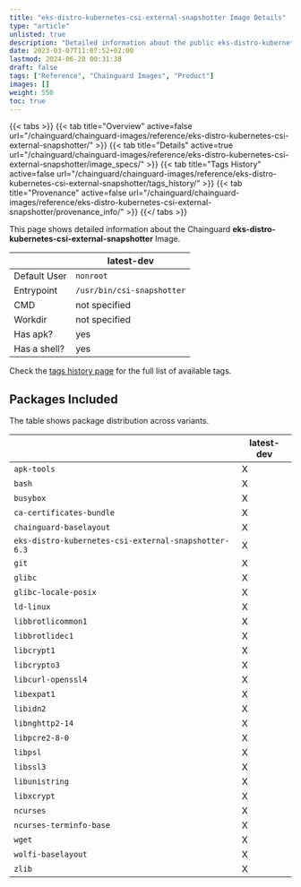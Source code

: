 ```yaml
---
title: "eks-distro-kubernetes-csi-external-snapshotter Image Details"
type: "article"
unlisted: true
description: "Detailed information about the public eks-distro-kubernetes-csi-external-snapshotter Chainguard Image."
date: 2023-03-07T11:07:52+02:00
lastmod: 2024-06-28 00:31:38
draft: false
tags: ["Reference", "Chainguard Images", "Product"]
images: []
weight: 550
toc: true
---
```


{{< tabs >}}
{{< tab title="Overview" active=false url="/chainguard/chainguard-images/reference/eks-distro-kubernetes-csi-external-snapshotter/" >}}
{{< tab title="Details" active=true url="/chainguard/chainguard-images/reference/eks-distro-kubernetes-csi-external-snapshotter/image_specs/" >}}
{{< tab title="Tags History" active=false url="/chainguard/chainguard-images/reference/eks-distro-kubernetes-csi-external-snapshotter/tags_history/" >}}
{{< tab title="Provenance" active=false url="/chainguard/chainguard-images/reference/eks-distro-kubernetes-csi-external-snapshotter/provenance_info/" >}}
{{</ tabs >}}

This page shows detailed information about the Chainguard **eks-distro-kubernetes-csi-external-snapshotter** Image.

|              | latest-dev                 |
|--------------|----------------------------|
| Default User | `nonroot`                  |
| Entrypoint   | `/usr/bin/csi-snapshotter` |
| CMD          | not specified              |
| Workdir      | not specified              |
| Has apk?     | yes                        |
| Has a shell? | yes                        |

Check the [tags history page](/chainguard/chainguard-images/reference/eks-distro-kubernetes-csi-external-snapshotter/tags_history/) for the full list of available tags.

## Packages Included
The table shows package distribution across variants.

|                                                      | latest-dev |
|------------------------------------------------------|------------|
| `apk-tools`                                          | X          |
| `bash`                                               | X          |
| `busybox`                                            | X          |
| `ca-certificates-bundle`                             | X          |
| `chainguard-baselayout`                              | X          |
| `eks-distro-kubernetes-csi-external-snapshotter-6.3` | X          |
| `git`                                                | X          |
| `glibc`                                              | X          |
| `glibc-locale-posix`                                 | X          |
| `ld-linux`                                           | X          |
| `libbrotlicommon1`                                   | X          |
| `libbrotlidec1`                                      | X          |
| `libcrypt1`                                          | X          |
| `libcrypto3`                                         | X          |
| `libcurl-openssl4`                                   | X          |
| `libexpat1`                                          | X          |
| `libidn2`                                            | X          |
| `libnghttp2-14`                                      | X          |
| `libpcre2-8-0`                                       | X          |
| `libpsl`                                             | X          |
| `libssl3`                                            | X          |
| `libunistring`                                       | X          |
| `libxcrypt`                                          | X          |
| `ncurses`                                            | X          |
| `ncurses-terminfo-base`                              | X          |
| `wget`                                               | X          |
| `wolfi-baselayout`                                   | X          |
| `zlib`                                               | X          |

